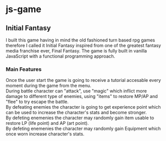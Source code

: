 # js-game

## Initial Fantasy

I built this game having in mind the old fashioned turn based rpg games therefore I called it Initial Fantasy inspired from one of the greatest fantasy media franchise ever, Final Fantasy.
The game is fully built in vanilla JavaScript with a functional programming approach.

### Main Features

Once the user start the game is going to receive a tutorial accesable every moment during the game from the menu. <br>
During battle character can "attack", use "magic" which inflict more damage to different type of enemies, using "items" to restore MP/AP and "flee" to try escape the battle.  <br>
By defeating enemies the character is going to get experience point which can be used to increase the character's stats and become stronger.  <br>
By defeting enemenies the character may randomly gain item usable to restore LP (life point) and AP (art point).  <br>
By defeting enemenies the character may randomly gain Equipment which once worn increase character's stats.  <br>

